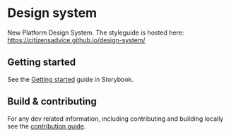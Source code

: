 # Design system

New Platform Design System. The styleguide is hosted here: https://citizensadvice.github.io/design-system/

## Getting started

See the [Getting started](https://citizensadvice.github.io/design-system/?path=/docs/welcome-getting-started--page) guide in Storybook.

## Build & contributing

For any dev related information, including contributing and building locally see the [contribution guide](CONTRIBUTING.md).
